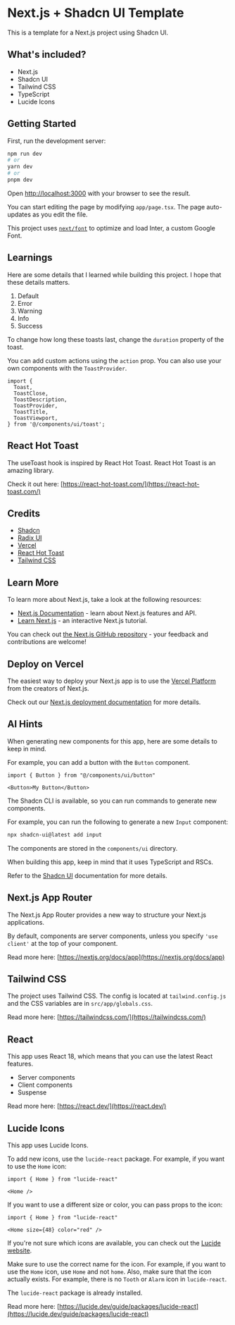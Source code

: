 # Next.js + Shadcn UI Template

This is a template for a Next.js project using Shadcn UI.

## What's included?

- Next.js
- Shadcn UI
- Tailwind CSS
- TypeScript
- Lucide Icons

## Getting Started

First, run the development server:

```bash
npm run dev
# or
yarn dev
# or
pnpm dev
```

Open [http://localhost:3000](http://localhost:3000) with your browser to see the result.

You can start editing the page by modifying `app/page.tsx`. The page auto-updates as you edit the file.

This project uses [`next/font`](https://nextjs.org/docs/font) to optimize and load Inter, a custom Google Font.

## Learnings

Here are some details that I learned while building this project. I hope that these details
 matters.
1. Default
2. Error
3. Warning
4. Info
5. Success

To change how long these toasts last, change the `duration` property of the toast.

You can add custom actions using the `action` prop. You can also use your own components with the `ToastProvider`.

```tsx
import {
  Toast,
  ToastClose,
  ToastDescription,
  ToastProvider,
  ToastTitle,
  ToastViewport,
} from '@/components/ui/toast';
```

## React Hot Toast
The useToast hook is inspired by React Hot Toast. React Hot Toast is an amazing library.

Check it out here: [https://react-hot-toast.com/](https://react-hot-toast.com/)

## Credits
* [Shadcn](https://twitter.com/shadcn)
* [Radix UI](https://www.radix-ui.com/)
* [Vercel](https://vercel.com)
* [React Hot Toast](https://react-hot-toast.com/)
* [Tailwind CSS](https://tailwindcss.com/)

## Learn More

To learn more about Next.js, take a look at the following resources:

- [Next.js Documentation](https://nextjs.org/docs) - learn about Next.js features and API.
- [Learn Next.js](https://nextjs.org/learn) - an interactive Next.js tutorial.

You can check out [the Next.js GitHub repository](https://github.com/vercel/next.js/) - your feedback and contributions are welcome!

## Deploy on Vercel

The easiest way to deploy your Next.js app is to use the [Vercel Platform](https://vercel.com/new?utm_medium=default-template&filter=next.js&utm_source=create-next-app&utm_campaign=create-next-app-readme) from the creators of Next.js.

Check out our [Next.js deployment documentation](https://nextjs.org/docs/deployment) for more details.

## AI Hints

When generating new components for this app, here are some details to keep in mind.

For example, you can add a button with the `Button` component.

```tsx
import { Button } from "@/components/ui/button"

<Button>My Button</Button>
```

The Shadcn CLI is available, so you can run commands to generate new components.

For example, you can run the following to generate a new `Input` component:

```bash
npx shadcn-ui@latest add input
```

The components are stored in the `components/ui` directory.

When building this app, keep in mind that it uses TypeScript and RSCs.

Refer to the [Shadcn UI](https://ui.shadcn.com/) documentation for more details.

## Next.js App Router

The Next.js App Router provides a new way to structure your Next.js applications.

By default, components are server components, unless you specify `'use client'` at the top of your component.

Read more here: [https://nextjs.org/docs/app](https://nextjs.org/docs/app)

## Tailwind CSS
The project uses Tailwind CSS. The config is located at `tailwind.config.js` and the CSS variables are in `src/app/globals.css`.

Read more here: [https://tailwindcss.com/](https://tailwindcss.com/)

## React
This app uses React 18, which means that you can use the latest React features.

- Server components
- Client components
- Suspense

Read more here: [https://react.dev/](https://react.dev/)

## Lucide Icons
This app uses Lucide Icons.

To add new icons, use the `lucide-react` package. For example, if you want to use the `Home` icon:

```tsx
import { Home } from "lucide-react"

<Home />
```

If you want to use a different size or color, you can pass props to the icon:

```tsx
import { Home } from "lucide-react"

<Home size={48} color="red" />
```

If you're not sure which icons are available, you can check out the [Lucide website](https://lucide.dev/).

Make sure to use the correct name for the icon. For example, if you want to use the `Home` icon, use `Home` and not `home`.
Also, make sure that the icon actually exists. For example, there is no `Tooth` or `Alarm` icon in `lucide-react`.

The `lucide-react` package is already installed.

Read more here: [https://lucide.dev/guide/packages/lucide-react](https://lucide.dev/guide/packages/lucide-react)
